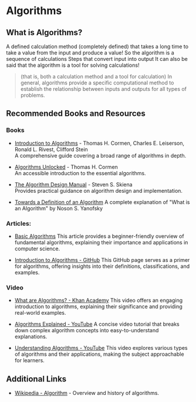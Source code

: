 # **Algorithms**

## What is Algorithms?

A defined calculation method (completely defined) that takes a long time to take a value from the input and produce a value! So the algorithm is a sequence of calculations
Steps that convert input into output It can also be said that the algorithm is a tool for solving calculations! 
> (that is, both a calculation method and a tool for calculation)
In general, algorithms provide a specific computational method to establish the relationship between inputs and outputs for all types of problems.

## Recommended Books and Resources

### Books

- [Introduction to Algorithms]([link_to_book1.pdf](https://dl.ebooksworld.ir/books/Introduction.to.Algorithms.4th.Leiserson.Stein.Rivest.Cormen.MIT.Press.9780262046305.EBooksWorld.ir.pdf)) - Thomas H. Cormen, Charles E. Leiserson, Ronald L. Rivest, Clifford Stein  
  A comprehensive guide covering a broad range of algorithms in depth.
- [Algorithms Unlocked](https://dahlan.unimal.ac.id/files/ebooks/2013%20Algorithms_Unlocked.pdf) - Thomas H. Cormen  
  An accessible introduction to the essential algorithms.

- [The Algorithm Design Manual](https://mimoza.marmara.edu.tr/~msakalli/cse706_12/SkienaTheAlgorithmDesignManual.pdf) - Steven S. Skiena  
  Provides practical guidance on algorithm design and implementation.

- [Towards a Definition of an Algorithm](https://www.researchgate.net/publication/2125636_Towards_a_Definition_of_an_Algorithm) A complete explanation of "What is an Algorithm" by Noson S. Yanofsky

### Articles:
- [Basic Algorithms](https://dev.to/m__mdy__m/basic-algorithms-5bep) This article provides a beginner-friendly overview of fundamental algorithms, explaining their importance and applications in computer science.

- [Introduction to Algorithms - GitHub](https://github.com/m-mdy-m/algorithms-data-structures/blob/main/1.Elementary%20level/1.IntroductionToAlgorithms/README.md) This GitHub page serves as a primer for algorithms, offering insights into their definitions, classifications, and examples.

### Video
- [What are Algorithms? - Khan Academy](https://www.khanacademy.org/computing/computer-science/algorithms/intro-to-algorithms/v/what-are-algorithms) This video offers an engaging introduction to algorithms, explaining their significance and providing real-world examples.

- [Algorithms Explained - YouTube](https://www.youtube.com/watch?v=ZnBF2GeAKbo) A concise video tutorial that breaks down complex algorithm concepts into easy-to-understand explanations.

- [Understanding Algorithms - YouTube](https://www.youtube.com/watch?v=rL8X2mlNHPM) This video explores various types of algorithms and their applications, making the subject approachable for learners.

## Additional Links

- [Wikipedia - Algorithm](https://en.wikipedia.org/wiki/Algorithm) - Overview and history of algorithms.